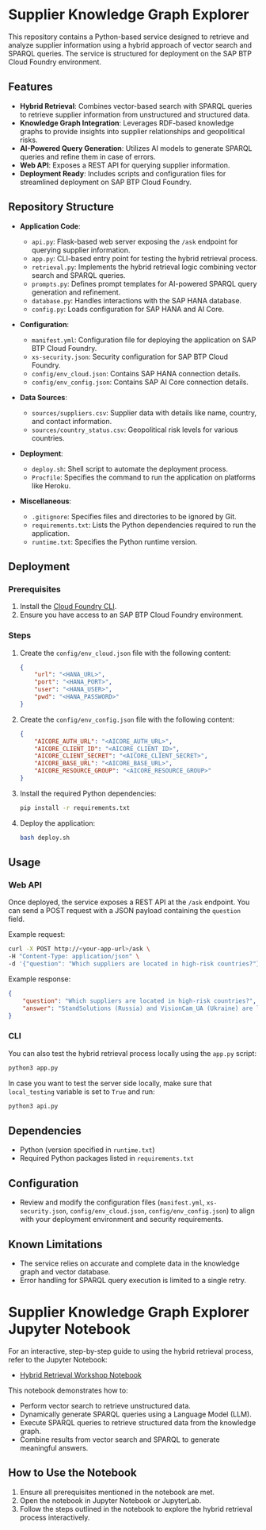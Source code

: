 # Supplier Knowledge Graph Explorer

This repository contains a Python-based service designed to retrieve and analyze supplier information using a hybrid approach of vector search and SPARQL queries. The service is structured for deployment on the SAP BTP Cloud Foundry environment.

## Features

- **Hybrid Retrieval**: Combines vector-based search with SPARQL queries to retrieve supplier information from unstructured and structured data.
- **Knowledge Graph Integration**: Leverages RDF-based knowledge graphs to provide insights into supplier relationships and geopolitical risks.
- **AI-Powered Query Generation**: Utilizes AI models to generate SPARQL queries and refine them in case of errors.
- **Web API**: Exposes a REST API for querying supplier information.
- **Deployment Ready**: Includes scripts and configuration files for streamlined deployment on SAP BTP Cloud Foundry.

## Repository Structure

- **Application Code**:
  - `api.py`: Flask-based web server exposing the `/ask` endpoint for querying supplier information.
  - `app.py`: CLI-based entry point for testing the hybrid retrieval process.
  - `retrieval.py`: Implements the hybrid retrieval logic combining vector search and SPARQL queries.
  - `prompts.py`: Defines prompt templates for AI-powered SPARQL query generation and refinement.
  - `database.py`: Handles interactions with the SAP HANA database.
  - `config.py`: Loads configuration for SAP HANA and AI Core.

- **Configuration**:
  - `manifest.yml`: Configuration file for deploying the application on SAP BTP Cloud Foundry.
  - `xs-security.json`: Security configuration for SAP BTP Cloud Foundry.
  - `config/env_cloud.json`: Contains SAP HANA connection details.
  - `config/env_config.json`: Contains SAP AI Core connection details.

- **Data Sources**:
  - `sources/suppliers.csv`: Supplier data with details like name, country, and contact information.
  - `sources/country_status.csv`: Geopolitical risk levels for various countries.

- **Deployment**:
  - `deploy.sh`: Shell script to automate the deployment process.
  - `Procfile`: Specifies the command to run the application on platforms like Heroku.

- **Miscellaneous**:
  - `.gitignore`: Specifies files and directories to be ignored by Git.
  - `requirements.txt`: Lists the Python dependencies required to run the application.
  - `runtime.txt`: Specifies the Python runtime version.

## Deployment

### Prerequisites

1. Install the [Cloud Foundry CLI](https://docs.cloudfoundry.org/cf-cli/install-go-cli.html).
2. Ensure you have access to an SAP BTP Cloud Foundry environment.
<!-- 3. TODO: add info about HANA and AI Core -->

### Steps

1. Create the `config/env_cloud.json` file with the following content:
   ```json
   {
       "url": "<HANA_URL>",
       "port": "<HANA_PORT>",
       "user": "<HANA_USER>",
       "pwd": "<HANA_PASSWORD>"
   }
   ```

2. Create the `config/env_config.json` file with the following content:
   ```json
   {
       "AICORE_AUTH_URL": "<AICORE_AUTH_URL>",
       "AICORE_CLIENT_ID": "<AICORE_CLIENT_ID>",
       "AICORE_CLIENT_SECRET": "<AICORE_CLIENT_SECRET>",
       "AICORE_BASE_URL": "<AICORE_BASE_URL>",
       "AICORE_RESOURCE_GROUP": "<AICORE_RESOURCE_GROUP>"
   }
   ```

3. Install the required Python dependencies:
   ```bash
   pip install -r requirements.txt
   ```

4. Deploy the application:
   ```bash
   bash deploy.sh
   ```

## Usage

### Web API

Once deployed, the service exposes a REST API at the `/ask` endpoint. You can send a POST request with a JSON payload containing the `question` field.

Example request:
```bash
curl -X POST http://<your-app-url>/ask \
-H "Content-Type: application/json" \
-d '{"question": "Which suppliers are located in high-risk countries?"}'
```

Example response:
```json
{
    "question": "Which suppliers are located in high-risk countries?",
    "answer": "StandSolutions (Russia) and VisionCam_UA (Ukraine) are located in high-risk countries."
}
```

### CLI

You can also test the hybrid retrieval process locally using the `app.py` script:
```bash
python3 app.py
```

In case you want to test the server side locally, make sure that `local_testing` variable is set to `True` and run:
```bash
python3 api.py
```

## Dependencies

- Python (version specified in `runtime.txt`)
- Required Python packages listed in `requirements.txt`

## Configuration

- Review and modify the configuration files (`manifest.yml`, `xs-security.json`, `config/env_cloud.json`, `config/env_config.json`) to align with your deployment environment and security requirements.

## Known Limitations

- The service relies on accurate and complete data in the knowledge graph and vector database.
- Error handling for SPARQL query execution is limited to a single retry.

# Supplier Knowledge Graph Explorer Jupyter Notebook

For an interactive, step-by-step guide to using the hybrid retrieval process, refer to the Jupyter Notebook:

- [Hybrid Retrieval Workshop Notebook](hybrid_retrieval_workshop.ipynb)

This notebook demonstrates how to:
- Perform vector search to retrieve unstructured data.
- Dynamically generate SPARQL queries using a Language Model (LLM).
- Execute SPARQL queries to retrieve structured data from the knowledge graph.
- Combine results from vector search and SPARQL to generate meaningful answers.

## How to Use the Notebook
1. Ensure all prerequisites mentioned in the notebook are met.
2. Open the notebook in Jupyter Notebook or JupyterLab.
3. Follow the steps outlined in the notebook to explore the hybrid retrieval process interactively.

<!-- 
## Contributing

Feel free to open issues or submit pull requests to improve the project.

## License

This project is licensed under the MIT License. See the LICENSE file for details. -->